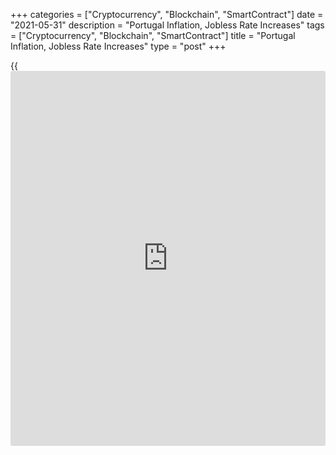+++
categories = ["Cryptocurrency", "Blockchain", "SmartContract"]
date = "2021-05-31"
description = "Portugal Inflation, Jobless Rate Increases"
tags = ["Cryptocurrency", "Blockchain", "SmartContract"]
title = "Portugal Inflation, Jobless Rate Increases"
type = "post"
+++

{{<iframe id="large-banner" src="https://www.bounty.group/#slide=6.0" width="100%" height="600" scrolling="no" style="border: 0px solid rgb(216, 221, 230); border-radius: 3px;">}}

Portugal's consumer prices inflation rose in May, preliminary data from
Statistics Portugal showed on Monday.

The consumer price index rose 1.25 percent year-on-year in May,
following a 0.55 percent increase in April.

The core CPI, which excludes energy and unprocessed food products
components rose 0.63 percent yearly in May, following a 0.08 percent
gain in the previous month.

On a monthly basis, consumer prices rose 0.24 percent in May, after a
0.42 percent increase in the previous month.

The EU measure of harmonized index of consumer price, or HICP, increased
0.4 percent annually in May, after a 0.1 percent fall in the prior
month.

On a month-on-month basis, the HICP rose 0.2 percent in May, after a 0.5
percent increase in the preceding month.

Separate data from the statistical office showed that the rose to 6.9
percent in April from 6.6 percent in March.

The number of unemployed persons increased to 348,700 in April from
332,500 in the prior month.

The employment rate remained unchanged at 61.4 percent in April.

For comments and feedback [contact](https://www.playgroundfx.com/contact/): editorial@rtt[news](https://www.letsplayfx.com/blog/forex-news-website/).com

[Economic News][1]

 **What parts of the world are seeing the best (and worst) economic
performances lately? Click[here][2] to check out our [Econ Scorecard][2]
and find out! See up-to-the-moment [ranking](https://www.playgroundfx.com/blog/crypto-exchange-ranking/)s for the best and worst
performers in [GDP][3], [unemployment rate][4], [inflation][5] and much
more.**

   1. www.rtt[news](https://www.letsplayfx.com/blog/forex-news-website/).com/Content/EconomicNews.aspx
   2. www.rtt[news](https://www.letsplayfx.com/blog/forex-news-website/).com/economic-scorecard/world-rank/unemployment-rate/highest-performance.aspx
   3. www.rtt[news](https://www.letsplayfx.com/blog/forex-news-website/).com/economic-scorecard/world-rank/GDP/highest-performance.aspx
   4. www.rtt[news](https://www.letsplayfx.com/blog/forex-news-website/).com/economic-scorecard/world-rank/unemployment-rate/lowest-performance.aspx
   5. www.rtt[news](https://www.letsplayfx.com/blog/forex-news-website/).com/economic-scorecard/world-rank/CPI/highest-performance.aspx